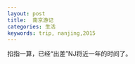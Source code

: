 ```yaml
---
layout: post
title:  南京游记
categories: 生活
keywords: trip, nanjing,2015
---
```


掐指一算，已经“出差”NJ将近一年的时间了。